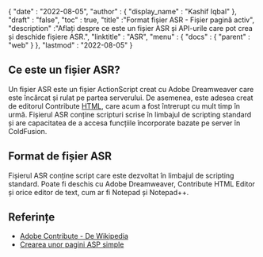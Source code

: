 {
  "date" : "2022-08-05",
  "author" : {
    "display_name" : "Kashif Iqbal"
},
  "draft" : "false",
  "toc" : true,
  "title" :"Format fișier ASR - Fișier pagină activ",
  "description" :"Aflați despre ce este un fișier ASR și API-urile care pot crea și deschide fișiere ASR.",
  "linktitle" : "ASR",
  "menu" : {
    "docs" : {
      "parent" : "web"
}
},
  "lastmod" : "2022-08-05"
}

## Ce este un fișier ASR?

Un fișier ASR este un fișier ActionScript creat cu Adobe Dreamweaver care este încărcat și rulat pe partea serverului. De asemenea, este adesea creat de editorul Contribute [HTML](/ro/web/html/), care acum a fost întrerupt cu mult timp în urmă. Fișierul ASR conține scripturi scrise în limbajul de scripting standard și are capacitatea de a accesa funcțiile încorporate bazate pe server în ColdFusion.

## Format de fișier ASR

Fișierul ASR conține script care este dezvoltat în limbajul de scripting standard. Poate fi deschis cu Adobe Dreamweaver, Contribute HTML Editor și orice editor de text, cum ar fi Notepad și Notepad++.

## Referințe

* [Adobe Contribute - De Wikipedia](https://en.wikipedia.org/wiki/Adobe_Contribute)
* [Crearea unor pagini ASP simple](https://learn.microsoft.com/en-us/previous-versions/iis/6.0-sdk/ms524741(v=vs.90))

